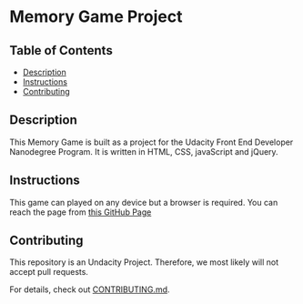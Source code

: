 # Memory Game Project

## Table of Contents

* [Description](#description)
* [Instructions](#instructions)
* [Contributing](#contributing)

## Description
This Memory Game is built as a project for the Udacity Front End Developer Nanodegree Program. It is written in HTML, CSS, javaScript and jQuery. 

## Instructions

This game can played on any device but a browser is required. You can reach the page from [this GitHub Page](https://delczegemma.github.io/fend-project-memory-game/)

## Contributing

This repository is an Undacity Project. Therefore, we most likely will not accept pull requests.

For details, check out [CONTRIBUTING.md](CONTRIBUTING.md).
